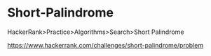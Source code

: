 
# Short-Palindrome

HackerRank>Practice>Algorithms>Search>Short Palindrome

https://www.hackerrank.com/challenges/short-palindrome/problem
